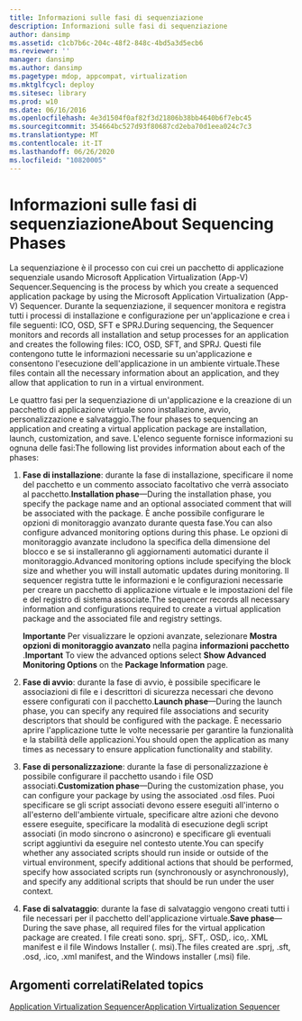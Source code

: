 ```yaml
---
title: Informazioni sulle fasi di sequenziazione
description: Informazioni sulle fasi di sequenziazione
author: dansimp
ms.assetid: c1cb7b6c-204c-48f2-848c-4bd5a3d5ecb6
ms.reviewer: ''
manager: dansimp
ms.author: dansimp
ms.pagetype: mdop, appcompat, virtualization
ms.mktglfcycl: deploy
ms.sitesec: library
ms.prod: w10
ms.date: 06/16/2016
ms.openlocfilehash: 4e3d1504f0af82f3d21806b38bb4640b6f7ebc45
ms.sourcegitcommit: 354664bc527d93f80687cd2eba70d1eea024c7c3
ms.translationtype: MT
ms.contentlocale: it-IT
ms.lasthandoff: 06/26/2020
ms.locfileid: "10820005"
---
```

# <span data-ttu-id="837ba-103">Informazioni sulle fasi di sequenziazione</span><span class="sxs-lookup"><span data-stu-id="837ba-103">About Sequencing Phases</span></span>


<span data-ttu-id="837ba-104">La sequenziazione è il processo con cui crei un pacchetto di applicazione sequenziale usando Microsoft Application Virtualization (App-V) Sequencer.</span><span class="sxs-lookup"><span data-stu-id="837ba-104">Sequencing is the process by which you create a sequenced application package by using the Microsoft Application Virtualization (App-V) Sequencer.</span></span> <span data-ttu-id="837ba-105">Durante la sequenziazione, il sequencer monitora e registra tutti i processi di installazione e configurazione per un'applicazione e crea i file seguenti: ICO, OSD, SFT e SPRJ.</span><span class="sxs-lookup"><span data-stu-id="837ba-105">During sequencing, the Sequencer monitors and records all installation and setup processes for an application and creates the following files: ICO, OSD, SFT, and SPRJ.</span></span> <span data-ttu-id="837ba-106">Questi file contengono tutte le informazioni necessarie su un'applicazione e consentono l'esecuzione dell'applicazione in un ambiente virtuale.</span><span class="sxs-lookup"><span data-stu-id="837ba-106">These files contain all the necessary information about an application, and they allow that application to run in a virtual environment.</span></span>

<span data-ttu-id="837ba-107">Le quattro fasi per la sequenziazione di un'applicazione e la creazione di un pacchetto di applicazione virtuale sono installazione, avvio, personalizzazione e salvataggio.</span><span class="sxs-lookup"><span data-stu-id="837ba-107">The four phases to sequencing an application and creating a virtual application package are installation, launch, customization, and save.</span></span> <span data-ttu-id="837ba-108">L'elenco seguente fornisce informazioni su ognuna delle fasi:</span><span class="sxs-lookup"><span data-stu-id="837ba-108">The following list provides information about each of the phases:</span></span>

1.  <span data-ttu-id="837ba-109">**Fase di installazione**: durante la fase di installazione, specificare il nome del pacchetto e un commento associato facoltativo che verrà associato al pacchetto.</span><span class="sxs-lookup"><span data-stu-id="837ba-109">**Installation phase**—During the installation phase, you specify the package name and an optional associated comment that will be associated with the package.</span></span> <span data-ttu-id="837ba-110">È anche possibile configurare le opzioni di monitoraggio avanzato durante questa fase.</span><span class="sxs-lookup"><span data-stu-id="837ba-110">You can also configure advanced monitoring options during this phase.</span></span> <span data-ttu-id="837ba-111">Le opzioni di monitoraggio avanzate includono la specifica della dimensione del blocco e se si installeranno gli aggiornamenti automatici durante il monitoraggio.</span><span class="sxs-lookup"><span data-stu-id="837ba-111">Advanced monitoring options include specifying the block size and whether you will install automatic updates during monitoring.</span></span> <span data-ttu-id="837ba-112">Il sequencer registra tutte le informazioni e le configurazioni necessarie per creare un pacchetto di applicazione virtuale e le impostazioni del file e del registro di sistema associate.</span><span class="sxs-lookup"><span data-stu-id="837ba-112">The sequencer records all necessary information and configurations required to create a virtual application package and the associated file and registry settings.</span></span>

    <span data-ttu-id="837ba-113">**Importante**  Per visualizzare le opzioni avanzate, selezionare **Mostra opzioni di monitoraggio avanzato** nella pagina **informazioni pacchetto** .</span><span class="sxs-lookup"><span data-stu-id="837ba-113">**Important** To view the advanced options select **Show Advanced Monitoring Options** on the **Package Information** page.</span></span>

     

2.  <span data-ttu-id="837ba-114">**Fase di avvio**: durante la fase di avvio, è possibile specificare le associazioni di file e i descrittori di sicurezza necessari che devono essere configurati con il pacchetto.</span><span class="sxs-lookup"><span data-stu-id="837ba-114">**Launch phase**—During the launch phase, you can specify any required file associations and security descriptors that should be configured with the package.</span></span> <span data-ttu-id="837ba-115">È necessario aprire l'applicazione tutte le volte necessarie per garantire la funzionalità e la stabilità delle applicazioni.</span><span class="sxs-lookup"><span data-stu-id="837ba-115">You should open the application as many times as necessary to ensure application functionality and stability.</span></span>

3.  <span data-ttu-id="837ba-116">**Fase di personalizzazione**: durante la fase di personalizzazione è possibile configurare il pacchetto usando i file OSD associati.</span><span class="sxs-lookup"><span data-stu-id="837ba-116">**Customization phase**—During the customization phase, you can configure your package by using the associated .osd files.</span></span> <span data-ttu-id="837ba-117">Puoi specificare se gli script associati devono essere eseguiti all'interno o all'esterno dell'ambiente virtuale, specificare altre azioni che devono essere eseguite, specificare la modalità di esecuzione degli script associati (in modo sincrono o asincrono) e specificare gli eventuali script aggiuntivi da eseguire nel contesto utente.</span><span class="sxs-lookup"><span data-stu-id="837ba-117">You can specify whether any associated scripts should run inside or outside of the virtual environment, specify additional actions that should be performed, specify how associated scripts run (synchronously or asynchronously), and specify any additional scripts that should be run under the user context.</span></span>

4.  <span data-ttu-id="837ba-118">**Fase di salvataggio**: durante la fase di salvataggio vengono creati tutti i file necessari per il pacchetto dell'applicazione virtuale.</span><span class="sxs-lookup"><span data-stu-id="837ba-118">**Save phase**—During the save phase, all required files for the virtual application package are created.</span></span> <span data-ttu-id="837ba-119">I file creati sono. sprj,. SFT,. OSD,. ico,. XML manifest e il file Windows Installer (. msi).</span><span class="sxs-lookup"><span data-stu-id="837ba-119">The files created are .sprj, .sft, .osd, .ico, .xml manifest, and the Windows installer (.msi) file.</span></span>

## <span data-ttu-id="837ba-120">Argomenti correlati</span><span class="sxs-lookup"><span data-stu-id="837ba-120">Related topics</span></span>


[<span data-ttu-id="837ba-121">Application Virtualization Sequencer</span><span class="sxs-lookup"><span data-stu-id="837ba-121">Application Virtualization Sequencer</span></span>](application-virtualization-sequencer.md)

 

 





